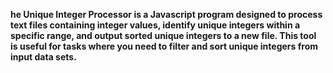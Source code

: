 **he Unique Integer Processor is a Javascript program designed to process text files containing integer values, identify unique integers within a specific range, and output sorted unique integers to a new file. This tool is useful for tasks where you need to filter and sort unique integers from input data sets.**
